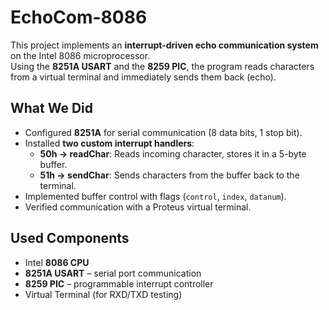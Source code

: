 
# EchoCom-8086

This project implements an **interrupt-driven echo communication system** on the Intel 8086 microprocessor.  
Using the **8251A USART** and the **8259 PIC**, the program reads characters from a virtual terminal and immediately sends them back (echo).  

## What We Did
- Configured **8251A** for serial communication (8 data bits, 1 stop bit).  
- Installed **two custom interrupt handlers**:
  - **50h → readChar**: Reads incoming character, stores it in a 5-byte buffer.  
  - **51h → sendChar**: Sends characters from the buffer back to the terminal.  
- Implemented buffer control with flags (`control`, `index`, `datanum`).  
- Verified communication with a Proteus virtual terminal.  

## Used Components
- Intel **8086 CPU**  
- **8251A USART** – serial port communication  
- **8259 PIC** – programmable interrupt controller  
- Virtual Terminal (for RXD/TXD testing)  


